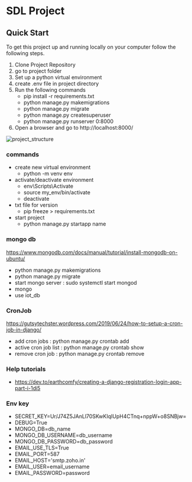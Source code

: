 # SDL Project

## Quick Start

To get this project up and running locally on your computer follow the following steps.

1. Clone Project Repository
2. go to project folder
3. Set up a python virtual environment
4. create .env file in project directory
5. Run the following commands
    - pip install -r requirements.txt
    - python manage.py makemigrations
    - python manage.py migrate
    - python manage.py createsuperuser
    - python manage.py runserver 0:8000
6. Open a browser and go to http://localhost:8000/

![project_structure](https://user-images.githubusercontent.com/25881570/172018369-7c8167d6-cf4e-487b-8e9d-3a1fc51d4e63.png)

### commands

- create new virtual environment
    - python -m venv env
- activate/deactivate environment
    - env\Scripts\Activate
    - source my_env/bin/activate
    - deactivate
- txt file for version
    - pip freeze > requirements.txt
- start project
    - python manage.py startapp name

### mongo db

https://www.mongodb.com/docs/manual/tutorial/install-mongodb-on-ubuntu/

- python manage.py makemigrations
- python manage.py migrate
- start mongo server : sudo systemctl start mongod
- mongo
- use iot_db

### CronJob

https://gutsytechster.wordpress.com/2019/06/24/how-to-setup-a-cron-job-in-django/

- add cron jobs : python manage.py crontab add
- active cron job list : python manage.py crontab show
- remove cron job : python manage.py crontab remove

### Help tutorials

- https://dev.to/earthcomfy/creating-a-django-registration-login-app-part-i-1di5

### Env key

- SECRET_KEY=Ur/J74Z5JAnLl70SKwKIqIUpH4CTnq+nppW+o8SNBjw=
- DEBUG=True
- MONGO_DB=db_name
- MONGO_DB_USERNAME=db_username
- MONGO_DB_PASSWORD=db_password
- EMAIL_USE_TLS=True
- EMAIL_PORT=587
- EMAIL_HOST='smtp.zoho.in'
- EMAIL_USER=email_username
- EMAIL_PASSWORD=password